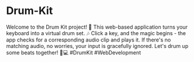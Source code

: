# Drum-Kit
Welcome to the Drum Kit project! 🚀 This web-based application turns your keyboard into a virtual drum set. 🎶 Click a key, and the magic begins - the app checks for a corresponding audio clip and plays it. If there's no matching audio, no worries, your input is gracefully ignored. Let's drum up some beats together! 🥁💻 #DrumKit #WebDevelopment
